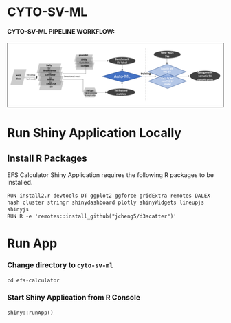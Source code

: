 # CYTO-SV-ML
#### CYTO-SV-ML PIPELINE WORKFLOW:
![CYTO-SV-ML PIPELINE WORKFLOW](Workflow.png)


# Run Shiny Application Locally

## Install R Packages

EFS Calculator Shiny Application requires the following R packages to be installed.
```
RUN install2.r devtools DT ggplot2 ggforce gridExtra remotes DALEX hash cluster stringr shinydashboard plotly shinyWidgets lineupjs shinyjs
RUN R -e 'remotes::install_github("jcheng5/d3scatter")'
```

# Run App

### Change directory to `cyto-sv-ml`
```
cd efs-calculator
```

### Start Shiny Application from R Console

```
shiny::runApp()
```
